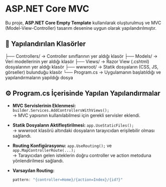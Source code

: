 # ASP.NET Core MVC 

Bu proje, **ASP.NET Core Empty Template** kullanılarak oluşturulmuş ve MVC (Model-View-Controller) tasarım desenine uygun olarak yapılandırılmıştır.

## 🔧 Yapılandırılan Klasörler

├── Controllers/ → Controller sınıflarının yer aldığı klasör
├── Models/ → Veri modellerinin yer aldığı klasör
├── Views/ → Razor View (.cshtml) dosyalarının yer aldığı klasör
├── wwwroot/ → Statik dosyaların (CSS, JS, görseller) bulunduğu klasör
└── Program.cs → Uygulamanın başlatıldığı ve yapılandırmaların yapıldığı dosya

## ⚙️ Program.cs İçerisinde Yapılan Yapılandırmalar

- **MVC Servislerinin Eklenmesi:** `builder.Services.AddControllersWithViews();`  
  → MVC yapısının kullanılabilmesi için gerekli servisler eklendi.

- **Statik Dosyaların Aktifleştirilmesi:** `app.UseStaticFiles();`  
  → wwwroot klasörü altındaki dosyaların tarayıcıdan erişilebilir olması sağlandı.

- **Routing Konfigürasyonu:** `app.UseRouting();` ve `app.MapControllerRoute(...);`  
  → Tarayıcıdan gelen isteklerin doğru controller ve action metoduna yönlendirilmesi sağlandı.

- **Varsayılan Routing:**  
  ```csharp
  pattern: "{controller=Home}/{action=Index}/{id?}"
